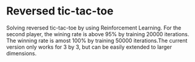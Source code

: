 # Reversed tic-tac-toe
Solving reversed tic-tac-toe by using Reinforcement Learning. For the second player, the wining rate is above 95% by training 20000 iterations.
The winning rate is amost 100% by training 50000 iterations.The current version only works for 3 by 3, but can be easily
extended to larger dimensions.
